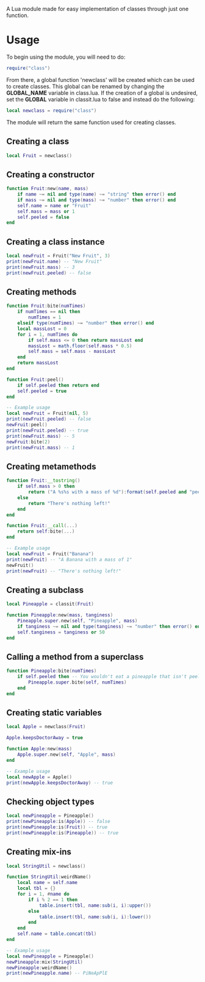 A Lua module made for easy implementation of classes through just one function.

# Usage
To begin using the module, you will need to do:
```lua
require("class")
```
From there, a global function 'newclass' will be created which can be used to create classes. This global can be renamed by changing the **GLOBAL_NAME** variable in class.lua.
If the creation of a global is undesired, set the **GLOBAL** variable in classit.lua to false and instead do the following:
```lua
local newclass = require("class")
```
The module will return the same function used for creating classes.

## Creating a class
```lua
local Fruit = newclass()
```
## Creating a constructor
```lua
function Fruit:new(name, mass)
	if name ~= nil and type(name) ~= "string" then error() end
	if mass ~= nil and type(mass) ~= "number" then error() end
	self.name = name or "Fruit"
	self.mass = mass or 1
	self.peeled = false
end
```
## Creating a class instance
```lua
local newFruit = Fruit("New Fruit", 3)
print(newFruit.name) -- "New Fruit"
print(newFruit.mass) -- 3
print(newFruit.peeled) -- false
```
## Creating methods
```lua
function Fruit:bite(numTimes)
	if numTimes == nil then
		numTimes = 1
	elseif type(numTimes) ~= "number" then error() end
	local massLost = 0
	for i = 1, numTimes do
		if self.mass <= 0 then return massLost end
		massLost = math.floor(self.mass * 0.5)
		self.mass = self.mass - massLost
	end
	return massLost
end

function Fruit:peel()
	if self.peeled then return end
	self.peeled = true
end

-- Example usage
local newFruit = Fruit(nil, 5)
print(newFruit.peeled) -- false
newFruit:peel()
print(newFruit.peeled) -- true
print(newFruit.mass) -- 5
newFruit:bite(2)
print(newFruit.mass) -- 1
```
## Creating metamethods
```lua
function Fruit:__tostring()
	if self.mass > 0 then
		return ("A %s%s with a mass of %d"):format(self.peeled and "peeled " or "", self.name, self.mass)
	else 
		return "There's nothing left!"
	end
end

function Fruit:__call(...)
	return self:bite(...)
end

-- Example usage
local newFruit = Fruit("Banana")
print(newFruit) -- "A Banana with a mass of 1"
newFruit()
print(newFruit) -- "There's nothing left!"
```
## Creating a subclass
```lua
local Pineapple = classit(Fruit)

function Pineapple:new(mass, tanginess)
	Pineapple.super.new(self, "Pineapple", mass)
	if tanginess ~= nil and type(tanginess) ~= "number" then error() end
	self.tanginess = tanginess or 50
end
```
## Calling a method from a superclass
```lua
function Pineapple:bite(numTimes)
	if self.peeled then -- You wouldn't eat a pineapple that isn't peeled, would you?
		Pineapple.super.bite(self, numTimes)
	end
end
```
## Creating static variables
```lua
local Apple = newclass(Fruit)

Apple.keepsDoctorAway = true

function Apple:new(mass)
	Apple.super.new(self, "Apple", mass)
end

-- Example usage
local newApple = Apple()
print(newApple.keepsDoctorAway) -- true
```
## Checking object types
```lua
local newPineapple = Pineapple()
print(newPineapple:is(Apple)) -- false
print(newPineapple:is(Fruit)) -- true
print(newPineapple:is(Pineapple)) -- true
```
## Creating mix-ins
```lua
local StringUtil = newclass()

function StringUtil:weirdName()
	local name = self.name
	local tbl = {}
	for i = 1, #name do
		if i % 2 == 1 then
			table.insert(tbl, name:sub(i, i):upper())
		else
			table.insert(tbl, name:sub(i, i):lower())
		end
	end
	self.name = table.concat(tbl)
end

-- Example usage
local newPineapple = Pineapple()
newPineapple:mix(StringUtil)
newPineapple:weirdName()
print(newPineapple.name) -- PiNeApPlE
```
